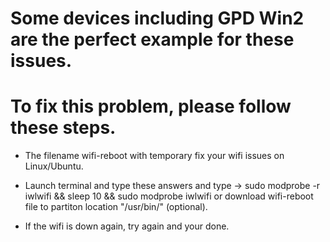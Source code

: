 # Some devices including GPD Win2 are the perfect example for these issues.
# To fix this problem, please follow these steps.

- The filename wifi-reboot with temporary fix your wifi issues on Linux/Ubuntu.

- Launch terminal and type these answers and type -> sudo modprobe -r iwlwifi && sleep 10 && sudo modprobe iwlwifi or download wifi-reboot file to partiton location "/usr/bin/" (optional).

- If the wifi is down again, try again and your done.
